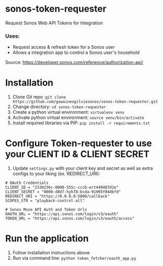 # sonos-token-requester
Request Sonos Web API Tokens for Integration
### Uses:
- Request access & refresh token for a Sonos user
- Allows a integration app to control a Sonos user's household

Source: https://developer.sonos.com/reference/authorization-api/

# Installation
1. Clone Git repo :`git clone https://github.com/gawaineogilviesonos/sonos-token-requester.git`
2. Change directory: `cd sonos-token-requester`
3. Create a python virtual environment: `virtualenv venv`
4. Activate python virtual environment: `source venv/bin/activate`
5. Install required libraries via PIP: `pip install -r requirements.txt`

# Configure Token-requester to use your CLIENT ID & CLIENT SECRET
1. Update `settings.py` with your client key and secret as well as extra configs to your liking (ex. REDIRECT_URI):
```
# OAuth Credentials
CLIENT_ID = "2330236c-0000-555c-cccb-ert449407d1e"
CLIENT_SECRET = "0000-d8d7-hyh78-bcda-91905f044bfd"
REDIRECT_URI = "https://0.0.0.0:5000/callback"
SCOPES_STR = "playback-control-all"

# Sonos Muse API Auth and Token Urls
OAUTH_URL = "https://api.sonos.com/login/v3/oauth"
TOKEN_URL = "https://api.sonos.com/login/v3/oauth/access"
```

# Run the application
1. Follow installation instructions above
2. Run via command line: `python token_fetcher/oauth_app.py`
